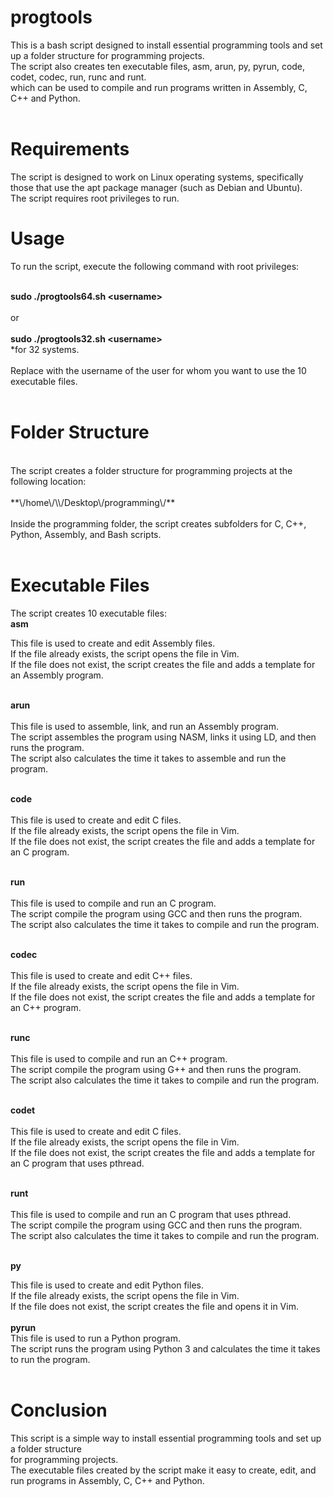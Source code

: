 # progtools

This is a bash script designed to install essential programming tools and set up a folder structure for programming projects.<br>
The script also creates ten executable files, asm, arun, py, pyrun, code, codet, codec, run, runc and runt.<br>
which can be used to compile and run programs written in Assembly, C, C++ and Python.<br><br>

# Requirements

The script is designed to work on Linux operating systems, specifically those that use the apt package manager (such as Debian and Ubuntu).<br>
The script requires root privileges to run.

# Usage

To run the script, execute the following command with root privileges:<br><br>

**sudo ./progtools64.sh \<username\>**<br><br>
or<br><br>
**sudo ./progtools32.sh \<username\>**<br>
*for 32 systems.<br><br>
Replace <username> with the username of the user for whom you want to use the 10 executable files.<br><br>

# Folder Structure
<br>
The script creates a folder structure for programming projects at the following location:
<br><br>
**\/home\/\<username\>\/Desktop\/programming\/**<br><br>
Inside the programming folder, the script creates subfolders for C, C++, Python, Assembly, and Bash scripts.<br><br>
  
# Executable Files

The script creates 10 executable files:
<br>
**asm**<br>

This file is used to create and edit Assembly files.<br>
If the file already exists, the script opens the file in Vim. <br>
If the file does not exist, the script creates the file and adds a template for an Assembly program.<br><br>

**arun**
<br><br>
This file is used to assemble, link, and run an Assembly program.<br>
The script assembles the program using NASM, links it using LD, and then runs the program.<br> 
The script also calculates the time it takes to assemble and run the program.<br><br>


**code**
<br><br>
This file is used to create and edit C files.<br>
If the file already exists, the script opens the file in Vim. <br>
If the file does not exist, the script creates the file and adds a template for an C program.<br><br>


**run**
<br><br>
This file is used to compile and run an C program.<br>
The script compile the program using GCC and then runs the program.<br> 
The script also calculates the time it takes to compile and run the program.<br><br>


**codec**
<br><br>
This file is used to create and edit C++ files.<br>
If the file already exists, the script opens the file in Vim. <br>
If the file does not exist, the script creates the file and adds a template for an C++ program.<br><br>


**runc**
<br><br>
This file is used to compile and run an C++ program.<br>
The script compile the program using G++ and then runs the program.<br> 
The script also calculates the time it takes to compile and run the program.<br><br>


**codet**
<br><br>
This file is used to create and edit C files.<br>
If the file already exists, the script opens the file in Vim. <br>
If the file does not exist, the script creates the file and adds a template for an C program that uses pthread.<br><br>



**runt**
<br><br>
This file is used to compile and run an C program that uses pthread.<br>
The script compile the program using GCC and then runs the program.<br> 
The script also calculates the time it takes to compile and run the program.<br><br>


**py**

This file is used to create and edit Python files. <br>
If the file already exists, the script opens the file in Vim. <br>
If the file does not exist, the script creates the file and opens it in Vim.<br><br>
**pyrun**<br>
This file is used to run a Python program.<br>
The script runs the program using Python 3 and calculates the time it takes to run the program.<br><br>

# Conclusion

This script is a simple way to install essential programming tools and set up a folder structure <br>for programming projects.<br>
The executable files created by the script make it easy to create, edit, and run programs in Assembly, C, C++ and Python.
